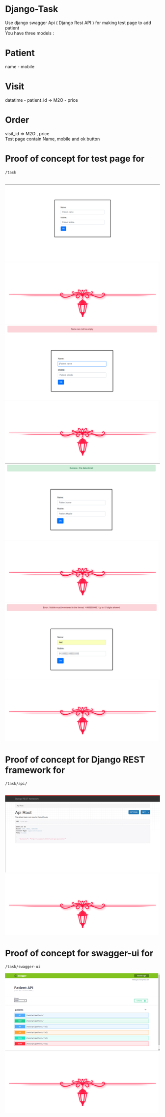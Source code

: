 # Django-Task
Use django swagger Api ( Django Rest API ) for making test page to add patient <br/>
You have three models : <br/>
# Patient <br/>
name - mobile
# Visit
datatime - patient_id => M2O - price<br/>
# Order
visit_id => M2O , price <br/>
Test page contain Name, mobile and ok button <br/>

# Proof of concept for test page for

```
/task 
```
<br/>
<img src="Proof_of_concept_screenshots/screenshot1.png" />
<br/>
<img src="Proof_of_concept_screenshots/separator.png" / >
<br/>
<img src="Proof_of_concept_screenshots/screenshot2.png" />
<br/>
<img src="Proof_of_concept_screenshots/separator.png" / >
<br/>
<img src="Proof_of_concept_screenshots/screenshot3.png" />
<br/>
<img src="Proof_of_concept_screenshots/separator.png" / >
<br/>
<img src="Proof_of_concept_screenshots/screenshot4.png" />
<br/>
<img src="Proof_of_concept_screenshots/separator.png" / >


# Proof of concept for Django REST framework for 

```
/task/api/ 
```
<br/>
<img src="Proof_of_concept_screenshots/djangorestframework.png" />
<br/>
<img src="Proof_of_concept_screenshots/separator.png" / >



# Proof of concept for swagger-ui for

```
/task/swagger-ui 
```
<img src="Proof_of_concept_screenshots/swagger.png" />
<br/>
<img src="Proof_of_concept_screenshots/separator.png" / >


